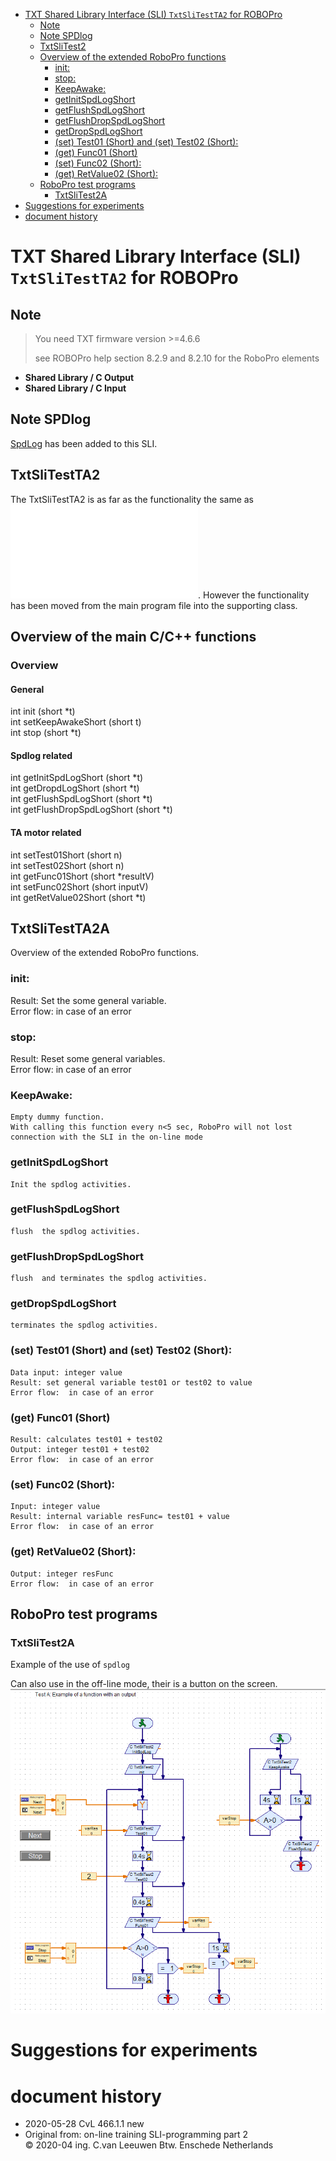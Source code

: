 <!-- TOC depthFrom:1 depthTo:6 withLinks:1 updateOnSave:1 orderedList:0 -->
- [TXT Shared Library Interface (SLI) `TxtSliTestTA2` for ROBOPro](#txt-shared-library-interface-sli-txtslitest2-for-robopro)
	- [Note](#note)
	- [Note SPDlog](#note-spdlog)
	- [TxtSliTest2](#txtslitest2)
	- [Overview of the extended RoboPro functions](#overview-of-the-extended-robopro-functions)
		- [init:](#init)
		- [stop:](#stop)
		- [KeepAwake:](#keepawake)
		- [getInitSpdLogShort](#getinitspdlogshort)
		- [getFlushSpdLogShort](#getflushspdlogshort)
		- [getFlushDropSpdLogShort](#getflushdropspdlogshort)
		- [getDropSpdLogShort](#getdropspdlogshort)
		- [(set) Test01 (Short) and   (set) Test02 (Short):](#set-test01-short-and-set-test02-short)
		- [(get) Func01 (Short)](#get-func01-short)
		- [(set) Func02 (Short):](#set-func02-short)
		- [(get) RetValue02 (Short):](#get-retvalue02-short)
	- [RoboPro test programs](#robopro-test-programs)
		- [TxtSliTest2A](#txtslitest2a)
- [Suggestions for experiments](#suggestions-for-experiments)
- [document history](#document-history)

<!-- /TOC -->
# TXT Shared Library Interface (SLI) `TxtSliTestTA2` for ROBOPro

## Note 
> You need TXT firmware version >=4.6.6  
> 
> see ROBOPro help  section 8.2.9 and 8.2.10 for the RoboPro  elements
- **Shared Library / C Output**
- **Shared Library / C Input**

## Note SPDlog
[SpdLog](https://github.com/gabime/spdlog/blob/v1.x/README.md) has been added to this SLI.  

## TxtSliTestTA2
The TxtSliTestTA2 is as far as the functionality the same as ![TxtSliTestTA1](./TxtSliTestTA1/README.md).
However the functionality has been moved from the main program file into the supporting class.
     						

##  Overview of the main C/C++ functions
### Overview
#### General
int init (short *t)  
int setKeepAwakeShort (short t)   
int stop (short *t) 

#### Spdlog related  
int getInitSpdLogShort (short *t)    
int getDropdLogShort (short *t)   
int getFlushSpdLogShort (short *t)   
int getFlushDropSpdLogShort (short *t)  

#### TA motor related  
int setTest01Short (short n)   
int setTest02Short (short n)   
int getFunc01Short (short *resultV)  
int setFunc02Short (short inputV)   
int getRetValue02Short (short *t)

## TxtSliTestTA2A  						
Overview of the extended RoboPro functions.

### init:
Result:  Set the some general variable.  
Error flow:  in case of an error

### stop:
Result: Reset some general variables.  
Error flow:  in case of an error

### KeepAwake:
    Empty dummy function.
    With calling this function every n<5 sec, RoboPro will not lost connection with the SLI in the on-line mode
    
### getInitSpdLogShort
    Init the spdlog activities.
    
### getFlushSpdLogShort
    flush  the spdlog activities.
    
### getFlushDropSpdLogShort
    flush  and terminates the spdlog activities.
    
### getDropSpdLogShort
    terminates the spdlog activities.  
        
### (set) Test01 (Short) and   (set) Test02 (Short):
    Data input: integer value
    Result: set general variable test01 or test02 to value
    Error flow:  in case of an error
    
### (get) Func01 (Short)
    Result: calculates test01 + test02
    Output: integer test01 + test02
    Error flow:  in case of an error
    
###  (set) Func02 (Short):
    Input: integer value
    Result: internal variable resFunc= test01 + value
    Error flow:  in case of an error
    
### (get) RetValue02 (Short):
    Output: integer resFunc
    Error flow:  in case of an error
## RoboPro test programs

### TxtSliTest2A

Example of the use of ```spdlog```

Can also use in the off-line mode, their is a button on the screen.
![Image add lib](./support/docs/RoboPro2A.PNG)

# Suggestions for experiments

# document history 
- 2020-05-28 CvL 466.1.1 new<br/>
- Original from: on-line training SLI-programming part 2<br/>
  © 2020-04 ing. C.van Leeuwen Btw. Enschede Netherlands

